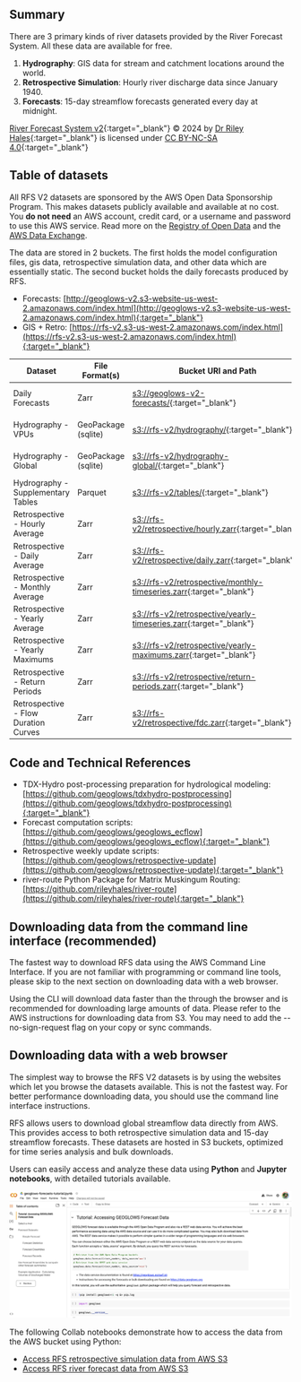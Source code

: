 ## Summary

There are 3 primary kinds of river datasets provided by the River Forecast System. All these data are available for free.

1. **Hydrography**: GIS data for stream and catchment locations around the world.
2. **Retrospective Simulation**: Hourly river discharge data since January 1940.
3. **Forecasts**: 15-day streamflow forecasts generated every day at midnight.

[River Forecast System v2](https://www.geoglows.org){:target="_blank"} © 2024 by [Dr Riley Hales](https://hales.app){:target="_blank"} is licensed
under [CC BY-NC-SA 4.0](https://creativecommons.org/licenses/by-nc-sa/4.0/){:target="_blank"}

## Table of datasets

All RFS V2 datasets are sponsored by the AWS Open Data Sponsorship Program. This makes datasets publicly available and available at no cost. You **do
not need** an AWS account, credit card, or a username and password to use this AWS service. Read more on
the [Registry of Open Data](https://registry.opendata.aws/geoglows-v2/) and
the [AWS Data Exchange](https://aws.amazon.com/marketplace/pp/prodview-aboaljwcz64zs).

The data are stored in 2 buckets. The first holds the model configuration files, gis data, retrospective simulation data, and other data which are
essentially static. The second bucket holds the daily forecasts produced by RFS.

- Forecasts: [http://geoglows-v2.s3-website-us-west-2.amazonaws.com/index.html](http://geoglows-v2.s3-website-us-west-2.amazonaws.com/index.html){:target="_blank"}
- GIS + Retro: [https://rfs-v2.s3-us-west-2.amazonaws.com/index.html](https://rfs-v2.s3-us-west-2.amazonaws.com/index.html){:target="_blank"}

| Dataset                              | File Format(s)      | Bucket URI and Path                                                                                                                        | AWS Region |
|--------------------------------------|---------------------|--------------------------------------------------------------------------------------------------------------------------------------------|------------|
| Daily Forecasts                      | Zarr                | [s3://geoglows-v2-forecasts/](https://geoglows-v2.s3-website-us-west-2.amazonaws.com/index.html){:target="_blank"}                         | us-west-2  |
| Hydrography - VPUs                   | GeoPackage (sqlite) | [s3://rfs-v2/hydrography/](https://rfs-v2.s3-us-west-2.amazonaws.com/index.html#hydrography/){:target="_blank"}                            | us-west-2  |
| Hydrography - Global                 | GeoPackage (sqlite) | [s3://rfs-v2/hydrography-global/](https://rfs-v2.s3-us-west-2.amazonaws.com/index.html#hydrography-global/){:target="_blank"}              | us-west-2  |
| Hydrography - Supplementary Tables   | Parquet             | [s3://rfs-v2/tables/](https://rfs-v2.s3-us-west-2.amazonaws.com/index.html#tables/){:target="_blank"}                                      | us-west-2  |
| Retrospective - Hourly Average       | Zarr                | [s3://rfs-v2/retrospective/hourly.zarr](https://rfs-v2.s3-us-west-2.amazonaws.com/index.html#retrospective/){:target="_blank"}             | us-west-2  |
| Retrospective - Daily Average        | Zarr                | [s3://rfs-v2/retrospective/daily.zarr](https://rfs-v2.s3-us-west-2.amazonaws.com/index.html#retrospective/){:target="_blank"}              | us-west-2  |
| Retrospective - Monthly Average      | Zarr                | [s3://rfs-v2/retrospective/monthly-timeseries.zarr](https://rfs-v2.s3-us-west-2.amazonaws.com/index.html#retrospective/){:target="_blank"} | us-west-2  |
| Retrospective - Yearly Average       | Zarr                | [s3://rfs-v2/retrospective/yearly-timeseries.zarr](https://rfs-v2.s3-us-west-2.amazonaws.com/index.html#retrospective/){:target="_blank"}  | us-west-2  |
| Retrospective - Yearly Maximums      | Zarr                | [s3://rfs-v2/retrospective/yearly-maximums.zarr](https://rfs-v2.s3-us-west-2.amazonaws.com/index.html#retrospective/){:target="_blank"}    | us-west-2  |
| Retrospective - Return Periods       | Zarr                | [s3://rfs-v2/retrospective/return-periods.zarr](https://rfs-v2.s3-us-west-2.amazonaws.com/index.html#retrospective/){:target="_blank"}     | us-west-2  |
| Retrospective - Flow Duration Curves | Zarr                | [s3://rfs-v2/retrospective/fdc.zarr](https://rfs-v2.s3-us-west-2.amazonaws.com/index.html#retrospective/){:target="_blank"}                | us-west-2  |

## Code and Technical References

- TDX-Hydro post-processing preparation for hydrological
  modeling: [https://github.com/geoglows/tdxhydro-postprocessing](https://github.com/geoglows/tdxhydro-postprocessing){:target="_blank"}
- Forecast computation scripts: [https://github.com/geoglows/geoglows_ecflow](https://github.com/geoglows/geoglows_ecflow){:target="_blank"}
- Retrospective weekly update scripts: [https://github.com/geoglows/retrospective-update](https://github.com/geoglows/retrospective-update){:target="_blank"}
- river-route Python Package for Matrix Muskingum Routing: [https://github.com/rileyhales/river-route](https://github.com/rileyhales/river-route){:target="_blank"}

## Downloading data from the command line interface (recommended)

The fastest way to download RFS data using the AWS Command Line Interface. If you are not familiar with programming or command line tools, please
skip to the next section on downloading data with a web browser.

Using the CLI will download data faster than the through the browser and is recommended for downloading large amounts of data. Please refer to the AWS
instructions for downloading data from S3. You may need to add the --no-sign-request flag on your copy or sync commands.

## Downloading data with a web browser

The simplest way to browse the RFS V2 datasets is by using the websites which let you browse the datasets available. This is not the fastest way.
For better performance downloading data, you should use the command line interface instructions.

RFS allows users to download global streamflow data directly from AWS. This provides access to both retrospective simulation data and 15-day
streamflow forecasts. These datasets are hosted in S3 buckets, optimized for time series analysis and bulk downloads.

Users can easily access and analyze these data using **Python** and **Jupyter notebooks**, with detailed tutorials available.

![Collab](../../static/images/image5.png)

The following Collab notebooks demonstrate how to access the data from the AWS bucket using Python:

- [Access RFS retrospective simulation data from AWS S3](https://colab.research.google.com/drive/19f8n-YMqGxL_qcn3aw5yv4oYUFFlB8IK)
- [Access RFS river forecast data from AWS S3](https://colab.research.google.com/drive/1tOuybiHK3HuxwL0MHDhGRbU65-yaolGs)

